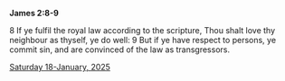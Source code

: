 **James 2:8-9**

8 If ye fulfil the royal law according to the scripture, Thou shalt love thy neighbour as thyself, ye do well: 9 But if ye have respect to persons, ye commit sin, and are convinced of the law as transgressors.

[Saturday 18-January, 2025](https://getbible.net/kjv/James/2/8-9)
